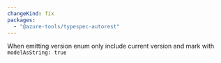```yaml
---
changeKind: fix
packages:
  - "@azure-tools/typespec-autorest"
---
```


When emitting version enum only include current version and mark with `modelAsString: true`